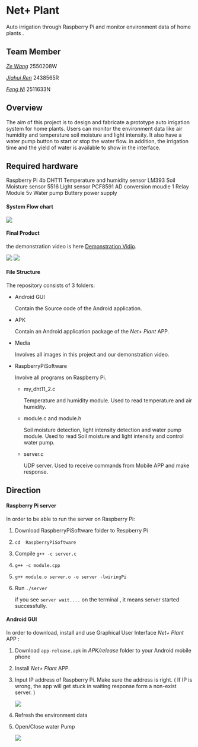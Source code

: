 # Net+ Plant

Auto irrigation through Raspberry Pi and monitor environment data of home plants .

## Team Member

[*Ze Wang*](https://github.com/Heath-Web)               2550208W

[*Jiahui Ren*](https://github.com/paymorepatience)             2438565R

[*Feng Ni*](https://github.com/FENGN-AII)                 2511633N

## Overview

The aim of this project is to design and fabricate a prototype auto irrigation system for home plants. Users can monitor the environment data like air humidity and temperature soil moisture and light intensity.  It also have a water pump button to start or stop the water flow. in addition, the irrigation time and the yield of water is available to show in the interface.  

## Required hardware

Raspberry Pi 4b
DHT11 Temperature and humidity sensor
LM393 Soil Moisture sensor
5516 Light sensor
PCF8591 AD conversion moudle
1 Relay Module
5v Water pump
Buttery power supply

#### System Flow chart

<img src="https://github.com/paymorepatience/Netp-plant/blob/main/Media/Images/SystemFlowChart.png">

#### Final Product

the demonstration video is here [Demonstration Vidio](https://youtu.be/O6kg-7maIwA).

<img src="https://github.com/paymorepatience/Netp-plant/blob/main/Media/Images/Net%2B%20Plant.jpg">

<img src="https://github.com/paymorepatience/Netp-plant/blob/main/Media/Images/background.jpg">

#### File Structure

The repository consists of 3 folders:

- Android GUI 

  Contain the Source code of the Android application.

- APK

  Contain an Android application package of the *Net+ Plant* APP.

- Media

  Involves all images in this project and our demonstration video.

- RaspberryPiSoftware

  Involve all programs on Raspberry Pi.

  - my_dht11_2.c  

    Temperature and humidity module. Used to read temperature and air humidity.

  - module.c  and module.h

    Soil moisture detection, light intensity detection and water pump module. Used to read Soil moisture and light intensity and control water pump. 

  - server.c  

    UDP server. Used to receive commands from Mobile APP and make response.

  

## Direction

#### Raspberry Pi server

In order to be able to run the server on Raspberry Pi:

1. Download RaspberryPiSoftware folder to Respberry Pi

2. `cd  RaspberryPiSoftware`

3. Compile `g++ -c server.c`

4. `g++ -c module.cpp`

5. `g++ module.o server.o -o server -lwiringPi`

6. Run  `./server`

   if you see `server wait....` on the terminal , it means server started successfully.



#### Android GUI

In order to download, install and use Graphical User Interface *Net+ Plant* APP :

1. Download `app-release.apk`  in *APK/release* folder to your Android mobile phone

2. Install *Net+ Plant* APP.

3. Input IP address of Raspberry Pi. Make sure the address is right. ( If IP is wrong, the app will get stuck in waiting response form a non-exist server. )

   <img src="https://github.com/paymorepatience/Netp-plant/blob/main/Media/Images/Android_interface1.jpg">

4. Refresh the environment data

5. Open/Close water Pump 

   <img src="https://github.com/paymorepatience/Netp-plant/blob/main/Media/Images/Android_interface2.png">

